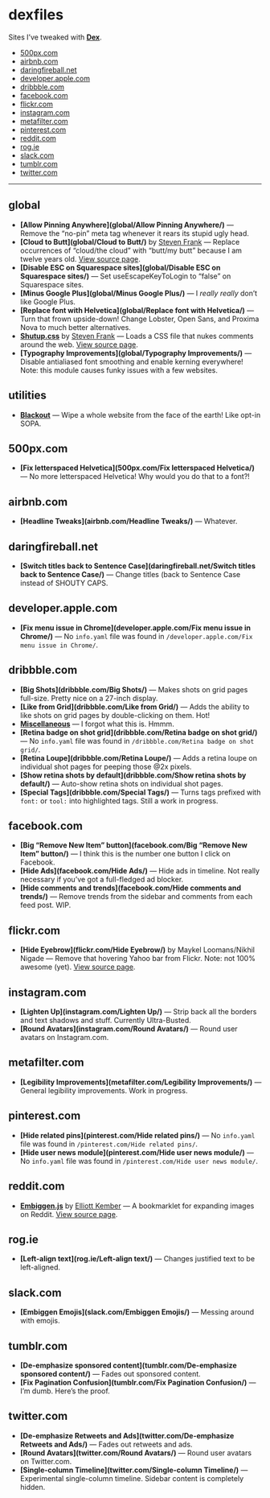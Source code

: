 # dexfiles

Sites I’ve tweaked with **[Dex](https://github.com/meyer/dex)**.

- [500px.com](#500pxcom)
- [airbnb.com](#airbnbcom)
- [daringfireball.net](#daringfireballnet)
- [developer.apple.com](#developerapplecom)
- [dribbble.com](#dribbblecom)
- [facebook.com](#facebookcom)
- [flickr.com](#flickrcom)
- [instagram.com](#instagramcom)
- [metafilter.com](#metafiltercom)
- [pinterest.com](#pinterestcom)
- [reddit.com](#redditcom)
- [rog.ie](#rogie)
- [slack.com](#slackcom)
- [tumblr.com](#tumblrcom)
- [twitter.com](#twittercom)


---


## global

- **[Allow Pinning Anywhere](global/Allow Pinning Anywhere/)** — Remove the “no-pin” meta tag whenever it rears its stupid ugly head.
- **[Cloud to Butt](global/Cloud to Butt/)** by [Steven Frank](http://twitter.com/stevenf) — Replace occurrences of “cloud/the cloud” with “butt/my butt” because I am twelve years old. [View source page](https://github.com/panicsteve/cloud-to-butt).
- **[Disable ESC on Squarespace sites](global/Disable ESC on Squarespace sites/)** — Set useEscapeKeyToLogin to “false” on Squarespace sites.
- **[Minus Google Plus](global/Minus Google Plus/)** — I *really really* don’t like Google Plus.
- **[Replace font with Helvetica](global/Replace font with Helvetica/)** — Turn that frown upside-down! Change Lobster, Open Sans, and Proxima Nova to much better alternatives.
- **[Shutup.css](global/Shutup.css/)** by [Steven Frank](http://twitter.com/stevenf) — Loads a CSS file that nukes comments around the web. [View source page](http://stevenf.com/shutup-css).
- **[Typography Improvements](global/Typography Improvements/)** — Disable antialiased font smoothing and enable kerning everywhere! Note: this module causes funky issues with a few websites.

## utilities

- **[Blackout](utilities/Blackout/)** — Wipe a whole website from the face of the earth! Like opt-in SOPA.

## 500px.com

- **[Fix letterspaced Helvetica](500px.com/Fix letterspaced Helvetica/)** — No more letterspaced Helvetica! Why would you do that to a font?!

## airbnb.com

- **[Headline Tweaks](airbnb.com/Headline Tweaks/)** — Whatever.

## daringfireball.net

- **[Switch titles back to Sentence Case](daringfireball.net/Switch titles back to Sentence Case/)** — Change titles (back to Sentence Case instead of SHOUTY CAPS.

## developer.apple.com

- **[Fix menu issue in Chrome](developer.apple.com/Fix menu issue in Chrome/)** — No `info.yaml` file was found in `/developer.apple.com/Fix menu issue in Chrome/`.

## dribbble.com

- **[Big Shots](dribbble.com/Big Shots/)** — Makes shots on grid pages full-size. Pretty nice on a 27-inch display.
- **[Like from Grid](dribbble.com/Like from Grid/)** — Adds the ability to like shots on grid pages by double-clicking on them. Hot!
- **[Miscellaneous](dribbble.com/Miscellaneous/)** — I forgot what this is. Hmmm.
- **[Retina badge on shot grid](dribbble.com/Retina badge on shot grid/)** — No `info.yaml` file was found in `/dribbble.com/Retina badge on shot grid/`.
- **[Retina Loupe](dribbble.com/Retina Loupe/)** — Adds a retina loupe on individual shot pages for peeping those @2x pixels.
- **[Show retina shots by default](dribbble.com/Show retina shots by default/)** — Auto-show retina shots on individual shot pages.
- **[Special Tags](dribbble.com/Special Tags/)** — Turns tags prefixed with `font:` or `tool:` into highlighted tags. Still a work in progress.

## facebook.com

- **[Big “Remove New Item” button](facebook.com/Big “Remove New Item” button/)** — I think this is the number one button I click on Facebook.
- **[Hide Ads](facebook.com/Hide Ads/)** — Hide ads in timeline. Not really necessary if you’ve got a full-fledged ad blocker.
- **[Hide comments and trends](facebook.com/Hide comments and trends/)** — Remove trends from the sidebar and comments from each feed post. WIP.

## flickr.com

- **[Hide Eyebrow](flickr.com/Hide Eyebrow/)** by Maykel Loomans/Nikhil Nigade — Remove that hovering Yahoo bar from Flickr. Note: not 100% awesome (yet). [View source page](https://gist.github.com/dezinezync/6173068).

## instagram.com

- **[Lighten Up](instagram.com/Lighten Up/)** — Strip back all the borders and text shadows and stuff. Currently Ultra-Busted.
- **[Round Avatars](instagram.com/Round Avatars/)** — Round user avatars on Instagram.com.

## metafilter.com

- **[Legibility Improvements](metafilter.com/Legibility Improvements/)** — General legibility improvements. Work in progress.

## pinterest.com

- **[Hide related pins](pinterest.com/Hide related pins/)** — No `info.yaml` file was found in `/pinterest.com/Hide related pins/`.
- **[Hide user news module](pinterest.com/Hide user news module/)** — No `info.yaml` file was found in `/pinterest.com/Hide user news module/`.

## reddit.com

- **[Embiggen.js](reddit.com/Embiggen.js/)** by [Elliott Kember](http://twitter.com/elliottkember) — A bookmarklet for expanding images on Reddit. [View source page](https://gist.github.com/elliottkember/6121258).

## rog.ie

- **[Left-align text](rog.ie/Left-align text/)** — Changes justified text to be left-aligned.

## slack.com

- **[Embiggen Emojis](slack.com/Embiggen Emojis/)** — Messing around with emojis.

## tumblr.com

- **[De-emphasize sponsored content](tumblr.com/De-emphasize sponsored content/)** — Fades out sponsored content.
- **[Fix Pagination Confusion](tumblr.com/Fix Pagination Confusion/)** — I’m dumb. Here’s the proof.

## twitter.com

- **[De-emphasize Retweets and Ads](twitter.com/De-emphasize Retweets and Ads/)** — Fades out retweets and ads.
- **[Round Avatars](twitter.com/Round Avatars/)** — Round user avatars on Twitter.com.
- **[Single-column Timeline](twitter.com/Single-column Timeline/)** — Experimental single-column timeline. Sidebar content is completely hidden.

